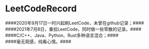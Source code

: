 # LeetCodeRecord
####2020年9月17日一时兴起刷LeetCode，未曾在github记录；####
<br>
####2021年7月8日，重拾LeetCode，同时做一些零散的记录。####
<br>
####C/C++、Java、Python、Rust多种语言混合；####
<br>
####毫无观感，纯看心情。####
